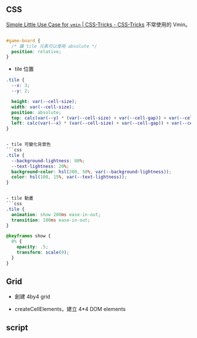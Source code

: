 ## CSS
[Simple Little Use Case for `vmin` | CSS-Tricks - CSS-Tricks](https://css-tricks.com/simple-little-use-case-vmin/)
不常使用的 Vmin。


```css

#game-board {
  /* 讓 tile 元素可以使用 absolute */
  position: relative; 
}
```



- tile 位置
```css
.tile {
  --x: 3;
  --y: 2;

  height: var(--cell-size);
  width: var(--cell-size);
  position: absolute;
  top: calc(var(--y) * (var(--cell-size) + var(--cell-gap)) + var(--cell-gap));
  left: calc(var(--x) * (var(--cell-size) + var(--cell-gap)) + var(--cell-gap));
}


- tile 可變化背景色
```css
.tile {
  --background-lightness: 80%;
  --text-lightness: 20%;
  background-color: hsl(200, 50%, var(--background-lightness));
  color: hsl(100, 15%, var(--text-lightness));
}


- tile 動畫
```css 
.tile {
  animation: show 200ms ease-in-out;
  transition: 100ms ease-in-out;
}

@keyframes show {
  0% {
    opacity: .5;
    transform: scale(0);
  }
}

```

## Grid
- 創建 4by4 grid

- createCellElements，建立 4*4 DOM elements



## script